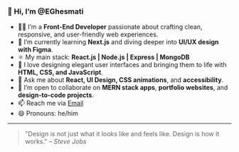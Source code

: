 ### 👋 Hi, I’m @EGhesmati

- 👨‍💻 I’m a **Front-End Developer** passionate about crafting clean, responsive, and user-friendly web experiences.
- 🌱 I’m currently learning **Next.js** and diving deeper into **UI/UX design with Figma**.
- ⚛️ My main stack: **React.js | Node.js | Express | MongoDB**
- 🎨 I love designing elegant user interfaces and bringing them to life with **HTML, CSS, and JavaScript**.
- 💬 Ask me about **React, UI Design, CSS animations**, and **accessibility**.
- 🤝 I’m open to collaborate on **MERN stack apps**, **portfolio websites**, and **design-to-code projects**.
- 📫 Reach me via  [Email](mailto:erfanghesmati53@gmail.com)
- 😄 Pronouns: he/him

---

> "Design is not just what it looks like and feels like. Design is how it works." – *Steve Jobs*
